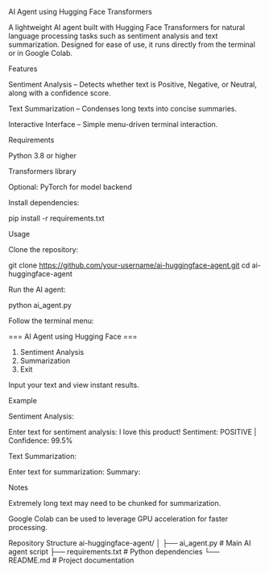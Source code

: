 AI Agent using Hugging Face Transformers

A lightweight AI agent built with Hugging Face Transformers for natural language processing tasks such as sentiment analysis and text summarization. Designed for ease of use, it runs directly from the terminal or in Google Colab.

Features

Sentiment Analysis – Detects whether text is Positive, Negative, or Neutral, along with a confidence score.

Text Summarization – Condenses long texts into concise summaries.

Interactive Interface – Simple menu-driven terminal interaction.

Requirements

Python 3.8 or higher

Transformers
 library

Optional: PyTorch
 for model backend

Install dependencies:

pip install -r requirements.txt

Usage

Clone the repository:

git clone https://github.com/your-username/ai-huggingface-agent.git
cd ai-huggingface-agent


Run the AI agent:

python ai_agent.py


Follow the terminal menu:

=== AI Agent using Hugging Face ===
1. Sentiment Analysis
2. Summarization
0. Exit


Input your text and view instant results.

Example

Sentiment Analysis:

Enter text for sentiment analysis: I love this product!
Sentiment: POSITIVE | Confidence: 99.5%


Text Summarization:

Enter text for summarization: <paste long text here>
Summary: <generated summary>

Notes

Extremely long text may need to be chunked for summarization.

Google Colab can be used to leverage GPU acceleration for faster processing.

Repository Structure
ai-huggingface-agent/
│
├── ai_agent.py          # Main AI agent script
├── requirements.txt     # Python dependencies
└── README.md            # Project documentation

